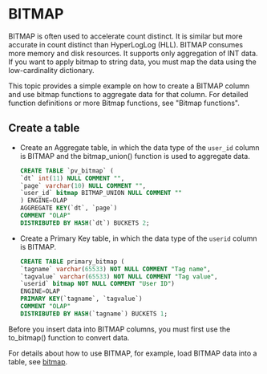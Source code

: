 # BITMAP

BITMAP is often used to accelerate count distinct. It is similar but more accurate in count distinct than HyperLogLog (HLL). BITMAP consumes more memory and disk resources. It supports only aggregation of INT data. If you want to apply bitmap to string data, you must map the data using the low-cardinality dictionary.

This topic provides a simple example on how to create a BITMAP column and use bitmap functions to aggregate data for that column. For detailed function definitions or more Bitmap functions, see "Bitmap functions".

## Create a table

- Create an Aggregate table, in which the data type of the `user_id` column is BITMAP and the bitmap_union() function is used to aggregate data.

    ```SQL
    CREATE TABLE `pv_bitmap` (
    `dt` int(11) NULL COMMENT "",
    `page` varchar(10) NULL COMMENT "",
    `user_id` bitmap BITMAP_UNION NULL COMMENT ""
    ) ENGINE=OLAP
    AGGREGATE KEY(`dt`, `page`)
    COMMENT "OLAP"
    DISTRIBUTED BY HASH(`dt`) BUCKETS 2;
    ```

- Create a Primary Key table, in which the data type of the `userid` column is BITMAP.

    ```SQL
    CREATE TABLE primary_bitmap (
    `tagname` varchar(65533) NOT NULL COMMENT "Tag name",
    `tagvalue` varchar(65533) NOT NULL COMMENT "Tag value",
    `userid` bitmap NOT NULL COMMENT "User ID")
    ENGINE=OLAP
    PRIMARY KEY(`tagname`, `tagvalue`)
    COMMENT "OLAP"
    DISTRIBUTED BY HASH(`tagname`) BUCKETS 1;
    ```

Before you insert data into BITMAP columns, you must first use the to_bitmap() function to convert data.

For details about how to use BITMAP, for example, load BITMAP data into a table, see [bitmap](../../sql-functions/aggregate-functions/bitmap.md).
